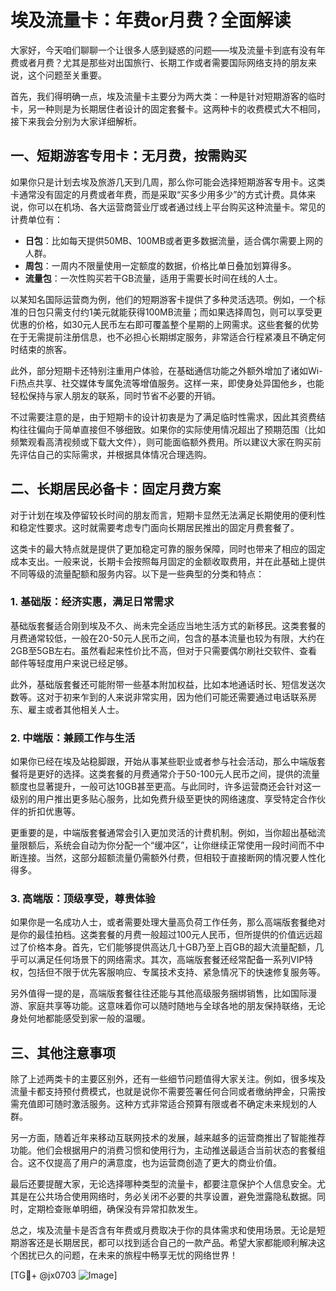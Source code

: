 # 埃及流量卡：年费or月费？全面解读

大家好，今天咱们聊聊一个让很多人感到疑惑的问题——埃及流量卡到底有没有年费或者月费？尤其是那些对出国旅行、长期工作或者需要国际网络支持的朋友来说，这个问题至关重要。

首先，我们得明确一点，埃及流量卡主要分为两大类：一种是针对短期游客的临时卡，另一种则是为长期居住者设计的固定套餐卡。这两种卡的收费模式大不相同，接下来我会分别为大家详细解析。

## 一、短期游客专用卡：无月费，按需购买

如果你只是计划去埃及旅游几天到几周，那么你可能会选择短期游客专用卡。这类卡通常没有固定的月费或者年费，而是采取“买多少用多少”的方式计费。具体来说，你可以在机场、各大运营商营业厅或者通过线上平台购买这种流量卡。常见的计费单位有：

- **日包**：比如每天提供50MB、100MB或者更多数据流量，适合偶尔需要上网的人群。
- **周包**：一周内不限量使用一定额度的数据，价格比单日叠加划算得多。
- **流量包**：一次性购买若干GB流量，适用于需要长时间在线的人士。

以某知名国际运营商为例，他们的短期游客卡提供了多种灵活选项。例如，一个标准的日包只需支付约1美元就能获得100MB流量；而如果选择周包，则可以享受更优惠的价格，如30元人民币左右即可覆盖整个星期的上网需求。这些套餐的优势在于无需提前注册信息，也不必担心长期绑定服务，非常适合行程紧凑且不确定何时结束的旅客。

此外，部分短期卡还特别注重用户体验，在基础通信功能之外额外增加了诸如Wi-Fi热点共享、社交媒体专属免流等增值服务。这样一来，即使身处异国他乡，也能轻松保持与家人朋友的联系，同时节省不必要的开销。

不过需要注意的是，由于短期卡的设计初衷是为了满足临时性需求，因此其资费结构往往偏向于简单直接但不够细致。如果你的实际使用情况超出了预期范围（比如频繁观看高清视频或下载大文件），则可能面临额外费用。所以建议大家在购买前先评估自己的实际需求，并根据具体情况合理选购。

## 二、长期居民必备卡：固定月费方案

对于计划在埃及停留较长时间的朋友而言，短期卡显然无法满足长期使用的便利性和稳定性要求。这时就需要考虑专门面向长期居民推出的固定月费套餐了。

这类卡的最大特点就是提供了更加稳定可靠的服务保障，同时也带来了相应的固定成本支出。一般来说，长期卡会按照每月固定的金额收取费用，并在此基础上提供不同等级的流量配额和服务内容。以下是一些典型的分类和特点：

### 1. 基础版：经济实惠，满足日常需求

基础版套餐适合刚到埃及不久、尚未完全适应当地生活方式的新移民。这类套餐的月费通常较低，一般在20-50元人民币之间，包含的基本流量也较为有限，大约在2GB至5GB左右。虽然看起来性价比不高，但对于只需要偶尔刷社交软件、查看邮件等轻度用户来说已经足够。

此外，基础版套餐还可能附带一些基本附加权益，比如本地通话时长、短信发送次数等。这对于初来乍到的人来说非常实用，因为他们可能还需要通过电话联系房东、雇主或者其他相关人士。

### 2. 中端版：兼顾工作与生活

如果你已经在埃及站稳脚跟，开始从事某些职业或者参与社会活动，那么中端版套餐将是更好的选择。这类套餐的月费通常介于50-100元人民币之间，提供的流量额度也显著提升，一般可达10GB甚至更高。与此同时，许多运营商还会针对这一级别的用户推出更多贴心服务，比如免费升级至更快的网络速度、享受特定合作伙伴的折扣优惠等。

更重要的是，中端版套餐通常会引入更加灵活的计费机制。例如，当你超出基础流量限额后，系统会自动为你分配一个“缓冲区”，让你继续正常使用一段时间而不中断连接。当然，这部分超额流量仍需额外付费，但相较于直接断网的情况要人性化得多。

### 3. 高端版：顶级享受，尊贵体验

如果你是一名成功人士，或者需要处理大量高负荷工作任务，那么高端版套餐绝对是你的最佳拍档。这类套餐的月费一般超过100元人民币，但所提供的价值远远超过了价格本身。首先，它们能够提供高达几十GB乃至上百GB的超大流量配额，几乎可以满足任何场景下的网络需求。其次，高端版套餐还经常配备一系列VIP特权，包括但不限于优先客服响应、专属技术支持、紧急情况下的快速修复服务等。

另外值得一提的是，高端版套餐往往还能与其他高级服务捆绑销售，比如国际漫游、家庭共享等功能。这意味着你可以随时随地与全球各地的朋友保持联络，无论身处何地都能感受到家一般的温暖。

## 三、其他注意事项

除了上述两类卡的主要区别外，还有一些细节问题值得大家关注。例如，很多埃及流量卡都支持预付费模式，也就是说你不需要签署任何合同或者缴纳押金，只需按需充值即可随时激活服务。这种方式非常适合预算有限或者不确定未来规划的人群。

另一方面，随着近年来移动互联网技术的发展，越来越多的运营商推出了智能推荐功能。他们会根据用户的消费习惯和使用行为，主动推送最适合当前状态的套餐组合。这不仅提高了用户的满意度，也为运营商创造了更大的商业价值。

最后还要提醒大家，无论选择哪种类型的流量卡，都要注意保护个人信息安全。尤其是在公共场合使用网络时，务必关闭不必要的共享设置，避免泄露隐私数据。同时，定期检查账单明细，确保没有异常扣款发生。

总之，埃及流量卡是否含有年费或月费取决于你的具体需求和使用场景。无论是短期游客还是长期居民，都可以找到适合自己的一款产品。希望大家都能顺利解决这个困扰已久的问题，在未来的旅程中畅享无忧的网络世界！

[TG💪+ @jx0703 ![Image](https://github.com/user-attachments/assets/dbca1d08-cadb-493c-b0ec-ad6f7a83f270)]